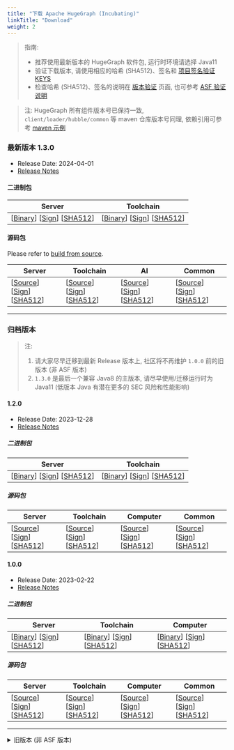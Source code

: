 ```yaml
---
title: "下载 Apache HugeGraph (Incubating)"
linkTitle: "Download"
weight: 2
---
```


> 指南:
> 
> - 推荐使用最新版本的 HugeGraph 软件包, 运行时环境请选择 Java11
> - 验证下载版本, 请使用相应的哈希 (SHA512)、签名和 [项目签名验证 KEYS](https://downloads.apache.org/incubator/hugegraph/KEYS)
> - 检查哈希 (SHA512)、签名的说明在 [版本验证](/docs/contribution-guidelines/validate-release/) 页面, 也可参考 [ASF 验证说明](https://www.apache.org/dyn/closer.cgi#verify)

> 注: HugeGraph 所有组件版本号已保持一致, `client/loader/hubble/common` 等 maven 仓库版本号同理, 依赖引用可参考 [maven 示例](https://github.com/apache/incubator-hugegraph-toolchain#maven-dependencies)

### 最新版本 1.3.0

- Release Date: 2024-04-01
- [Release Notes](/docs/changelog/hugegraph-1.3.0-release-notes/)

#### 二进制包

| Server                                                                                                                                                                                                                                                                                                                                                               | Toolchain                                                                                                                                                                                                                                                                                                                                                                                              |
| -------------------------------------------------------------------------------------------------------------------------------------------------------------------------------------------------------------------------------------------------------------------------------------------------------------------------------------------------------------------- | ------------------------------------------------------------------------------------------------------------------------------------------------------------------------------------------------------------------------------------------------------------------------------------------------------------------------------------------------------------------------------------------------------ |
| [[Binary](http://www.apache.org/dyn/closer.lua/incubator/hugegraph/1.3.0/apache-hugegraph-incubating-1.3.0.tar.gz?action=download)] [[Sign](https://downloads.apache.org/incubator/hugegraph/1.3.0/apache-hugegraph-incubating-1.3.0.tar.gz.asc)] [[SHA512](https://downloads.apache.org/incubator/hugegraph/1.3.0/apache-hugegraph-incubating-1.3.0.tar.gz.sha512)] | [[Binary](http://www.apache.org/dyn/closer.lua/incubator/hugegraph/1.3.0/apache-hugegraph-toolchain-incubating-1.3.0.tar.gz?action=download)] [[Sign](https://downloads.apache.org/incubator/hugegraph/1.3.0/apache-hugegraph-toolchain-incubating-1.3.0.tar.gz.asc)] [[SHA512](https://downloads.apache.org/incubator/hugegraph/1.3.0/apache-hugegraph-toolchain-incubating-1.3.0-src.tar.gz.sha512)] |

#### 源码包

Please refer to [build from source](/docs/quickstart/hugegraph-server/).

| Server                                                                                                                                                                                                                                                                                                                                                                           | Toolchain                                                                                                                                                                                                                                                                                                                                                                                                      | AI                                                                                                                                                                                                                                                                                                                                                                                        | Common                                                                                                                                                                                                                                                                                                                                                                                                   |
| -------------------------------------------------------------------------------------------------------------------------------------------------------------------------------------------------------------------------------------------------------------------------------------------------------------------------------------------------------------------------------- | -------------------------------------------------------------------------------------------------------------------------------------------------------------------------------------------------------------------------------------------------------------------------------------------------------------------------------------------------------------------------------------------------------------- |-------------------------------------------------------------------------------------------------------------------------------------------------------------------------------------------------------------------------------------------------------------------------------------------------------------------------------------------------------------------------------------------| -------------------------------------------------------------------------------------------------------------------------------------------------------------------------------------------------------------------------------------------------------------------------------------------------------------------------------------------------------------------------------------------------------- |
| [[Source](http://www.apache.org/dyn/closer.lua/incubator/hugegraph/1.3.0/apache-hugegraph-incubating-1.3.0-src.tar.gz?action=download)] [[Sign](https://downloads.apache.org/incubator/hugegraph/1.3.0/apache-hugegraph-incubating-1.3.0-src.tar.gz.asc)] [[SHA512](https://downloads.apache.org/incubator/hugegraph/1.3.0/apache-hugegraph-incubating-1.3.0-src.tar.gz.sha512)] | [[Source](http://www.apache.org/dyn/closer.lua/incubator/hugegraph/1.3.0/apache-hugegraph-toolchain-incubating-1.3.0-src.tar.gz?action=download)] [[Sign](https://downloads.apache.org/incubator/hugegraph/1.3.0/apache-hugegraph-toolchain-incubating-1.3.0-src.tar.gz.asc)] [[SHA512](https://downloads.apache.org/incubator/hugegraph/1.3.0/apache-hugegraph-toolchain-incubating-1.3.0-src.tar.gz.sha512)] | [[Source](http://www.apache.org/dyn/closer.lua/incubator/hugegraph/1.3.0/apache-hugegraph-ai-incubating-1.3.0-src.tar.gz?action=download)] [[Sign](https://downloads.apache.org/incubator/hugegraph/1.3.0/apache-hugegraph-ai-incubating-1.3.0-src.tar.gz.asc)] [[SHA512](https://downloads.apache.org/incubator/hugegraph/1.3.0/apache-hugegraph-ai-incubating-1.3.0-src.tar.gz.sha512)] | [[Source](http://www.apache.org/dyn/closer.lua/incubator/hugegraph/1.3.0/apache-hugegraph-commons-incubating-1.3.0-src.tar.gz?action=download)] [[Sign](https://downloads.apache.org/incubator/hugegraph/1.3.0/apache-hugegraph-commons-incubating-1.3.0-src.tar.gz.asc)] [[SHA512](https://downloads.apache.org/incubator/hugegraph/1.3.0/apache-hugegraph-commons-incubating-1.3.0-src.tar.gz.sha512)] |

---

### 归档版本

> 注:
> 
> 1. 请大家尽早迁移到最新 Release 版本上, 社区将不再维护 `1.0.0` 前的旧版本 (非 ASF 版本)
> 2. `1.3.0` 是最后一个兼容 Java8 的主版本, 请尽早使用/迁移运行时为 Java11 (低版本 Java 有潜在更多的 SEC 风险和性能影响)

#### 1.2.0

- Release Date: 2023-12-28
- [Release Notes](/docs/changelog/hugegraph-1.2.0-release-notes/)

##### 二进制包

| Server                                                                                                                                                                                                                                                                                                                                                               | Toolchain                                                                                                                                                                                                                                                                                                                                                                                              |
| -------------------------------------------------------------------------------------------------------------------------------------------------------------------------------------------------------------------------------------------------------------------------------------------------------------------------------------------------------------------- | ------------------------------------------------------------------------------------------------------------------------------------------------------------------------------------------------------------------------------------------------------------------------------------------------------------------------------------------------------------------------------------------------------ |
| [[Binary](http://www.apache.org/dyn/closer.lua/incubator/hugegraph/1.2.0/apache-hugegraph-incubating-1.2.0.tar.gz?action=download)] [[Sign](https://downloads.apache.org/incubator/hugegraph/1.2.0/apache-hugegraph-incubating-1.2.0.tar.gz.asc)] [[SHA512](https://downloads.apache.org/incubator/hugegraph/1.2.0/apache-hugegraph-incubating-1.2.0.tar.gz.sha512)] | [[Binary](http://www.apache.org/dyn/closer.lua/incubator/hugegraph/1.2.0/apache-hugegraph-toolchain-incubating-1.2.0.tar.gz?action=download)] [[Sign](https://downloads.apache.org/incubator/hugegraph/1.2.0/apache-hugegraph-toolchain-incubating-1.2.0.tar.gz.asc)] [[SHA512](https://downloads.apache.org/incubator/hugegraph/1.2.0/apache-hugegraph-toolchain-incubating-1.2.0-src.tar.gz.sha512)] |

##### 源码包

| Server                                                                                                                                                                                                                                                                                                                                                                           | Toolchain                                                                                                                                                                                                                                                                                                                                                                                                      | Computer                                                                                                                                                                                                                                                                                                                                                                                                    | Common                                                                                                                                                                                                                                                                                                                                                                                                   |
| -------------------------------------------------------------------------------------------------------------------------------------------------------------------------------------------------------------------------------------------------------------------------------------------------------------------------------------------------------------------------------- | -------------------------------------------------------------------------------------------------------------------------------------------------------------------------------------------------------------------------------------------------------------------------------------------------------------------------------------------------------------------------------------------------------------- | ----------------------------------------------------------------------------------------------------------------------------------------------------------------------------------------------------------------------------------------------------------------------------------------------------------------------------------------------------------------------------------------------------------- | -------------------------------------------------------------------------------------------------------------------------------------------------------------------------------------------------------------------------------------------------------------------------------------------------------------------------------------------------------------------------------------------------------- |
| [[Source](http://www.apache.org/dyn/closer.lua/incubator/hugegraph/1.2.0/apache-hugegraph-incubating-1.2.0-src.tar.gz?action=download)] [[Sign](https://downloads.apache.org/incubator/hugegraph/1.2.0/apache-hugegraph-incubating-1.2.0-src.tar.gz.asc)] [[SHA512](https://downloads.apache.org/incubator/hugegraph/1.2.0/apache-hugegraph-incubating-1.2.0-src.tar.gz.sha512)] | [[Source](http://www.apache.org/dyn/closer.lua/incubator/hugegraph/1.2.0/apache-hugegraph-toolchain-incubating-1.2.0-src.tar.gz?action=download)] [[Sign](https://downloads.apache.org/incubator/hugegraph/1.2.0/apache-hugegraph-toolchain-incubating-1.2.0-src.tar.gz.asc)] [[SHA512](https://downloads.apache.org/incubator/hugegraph/1.2.0/apache-hugegraph-toolchain-incubating-1.2.0-src.tar.gz.sha512)] | [[Source](http://www.apache.org/dyn/closer.lua/incubator/hugegraph/1.2.0/apache-hugegraph-computer-incubating-1.2.0-src.tar.gz?action=download)] [[Sign](https://downloads.apache.org/incubator/hugegraph/1.2.0/apache-hugegraph-computer-incubating-1.2.0-src.tar.gz.asc)] [[SHA512](https://downloads.apache.org/incubator/hugegraph/1.2.0/apache-hugegraph-computer-incubating-1.2.0-src.tar.gz.sha512)] | [[Source](http://www.apache.org/dyn/closer.lua/incubator/hugegraph/1.2.0/apache-hugegraph-commons-incubating-1.2.0-src.tar.gz?action=download)] [[Sign](https://downloads.apache.org/incubator/hugegraph/1.2.0/apache-hugegraph-commons-incubating-1.2.0-src.tar.gz.asc)] [[SHA512](https://downloads.apache.org/incubator/hugegraph/1.2.0/apache-hugegraph-commons-incubating-1.2.0-src.tar.gz.sha512)] |

#### 1.0.0

- Release Date: 2023-02-22
- [Release Notes](/docs/changelog/hugegraph-1.0.0-release-notes/)

##### 二进制包

| Server                                                                                                                                                                                                                                                                                                                                                               | Toolchain                                                                                                                                                                                                                                                                                                                                                                                              | Computer                                                                                                                                                                                                                                                                                                                                                                                            |
| -------------------------------------------------------------------------------------------------------------------------------------------------------------------------------------------------------------------------------------------------------------------------------------------------------------------------------------------------------------------- | ------------------------------------------------------------------------------------------------------------------------------------------------------------------------------------------------------------------------------------------------------------------------------------------------------------------------------------------------------------------------------------------------------ | --------------------------------------------------------------------------------------------------------------------------------------------------------------------------------------------------------------------------------------------------------------------------------------------------------------------------------------------------------------------------------------------------- |
| [[Binary](http://www.apache.org/dyn/closer.lua/incubator/hugegraph/1.0.0/apache-hugegraph-incubating-1.0.0.tar.gz?action=download)] [[Sign](https://downloads.apache.org/incubator/hugegraph/1.0.0/apache-hugegraph-incubating-1.0.0.tar.gz.asc)] [[SHA512](https://downloads.apache.org/incubator/hugegraph/1.0.0/apache-hugegraph-incubating-1.0.0.tar.gz.sha512)] | [[Binary](http://www.apache.org/dyn/closer.lua/incubator/hugegraph/1.0.0/apache-hugegraph-toolchain-incubating-1.0.0.tar.gz?action=download)] [[Sign](https://downloads.apache.org/incubator/hugegraph/1.0.0/apache-hugegraph-toolchain-incubating-1.0.0.tar.gz.asc)] [[SHA512](https://downloads.apache.org/incubator/hugegraph/1.0.0/apache-hugegraph-toolchain-incubating-1.0.0-src.tar.gz.sha512)] | [[Binary](http://www.apache.org/dyn/closer.lua/incubator/hugegraph/1.0.0/apache-hugegraph-computer-incubating-1.0.0.tar.gz?action=download)] [[Sign](https://downloads.apache.org/incubator/hugegraph/1.0.0/apache-hugegraph-computer-incubating-1.0.0.tar.gz.asc)] [[SHA512](https://downloads.apache.org/incubator/hugegraph/1.0.0/apache-hugegraph-computer-incubating-1.0.0-src.tar.gz.sha512)] |

##### 源码包

| Server                                                                                                                                                                                                                                                                                                                                                                           | Toolchain                                                                                                                                                                                                                                                                                                                                                                                                      | Computer                                                                                                                                                                                                                                                                                                                                                                                                    | Common                                                                                                                                                                                                                                                                                                                                                                                                   |
| -------------------------------------------------------------------------------------------------------------------------------------------------------------------------------------------------------------------------------------------------------------------------------------------------------------------------------------------------------------------------------- | -------------------------------------------------------------------------------------------------------------------------------------------------------------------------------------------------------------------------------------------------------------------------------------------------------------------------------------------------------------------------------------------------------------- | ----------------------------------------------------------------------------------------------------------------------------------------------------------------------------------------------------------------------------------------------------------------------------------------------------------------------------------------------------------------------------------------------------------- | -------------------------------------------------------------------------------------------------------------------------------------------------------------------------------------------------------------------------------------------------------------------------------------------------------------------------------------------------------------------------------------------------------- |
| [[Source](http://www.apache.org/dyn/closer.lua/incubator/hugegraph/1.0.0/apache-hugegraph-incubating-1.0.0-src.tar.gz?action=download)] [[Sign](https://downloads.apache.org/incubator/hugegraph/1.0.0/apache-hugegraph-incubating-1.0.0-src.tar.gz.asc)] [[SHA512](https://downloads.apache.org/incubator/hugegraph/1.0.0/apache-hugegraph-incubating-1.0.0-src.tar.gz.sha512)] | [[Source](http://www.apache.org/dyn/closer.lua/incubator/hugegraph/1.0.0/apache-hugegraph-toolchain-incubating-1.0.0-src.tar.gz?action=download)] [[Sign](https://downloads.apache.org/incubator/hugegraph/1.0.0/apache-hugegraph-toolchain-incubating-1.0.0-src.tar.gz.asc)] [[SHA512](https://downloads.apache.org/incubator/hugegraph/1.0.0/apache-hugegraph-toolchain-incubating-1.0.0-src.tar.gz.sha512)] | [[Source](http://www.apache.org/dyn/closer.lua/incubator/hugegraph/1.0.0/apache-hugegraph-computer-incubating-1.0.0-src.tar.gz?action=download)] [[Sign](https://downloads.apache.org/incubator/hugegraph/1.0.0/apache-hugegraph-computer-incubating-1.0.0-src.tar.gz.asc)] [[SHA512](https://downloads.apache.org/incubator/hugegraph/1.0.0/apache-hugegraph-computer-incubating-1.0.0-src.tar.gz.sha512)] | [[Source](http://www.apache.org/dyn/closer.lua/incubator/hugegraph/1.0.0/apache-hugegraph-commons-incubating-1.0.0-src.tar.gz?action=download)] [[Sign](https://downloads.apache.org/incubator/hugegraph/1.0.0/apache-hugegraph-commons-incubating-1.0.0-src.tar.gz.asc)] [[SHA512](https://downloads.apache.org/incubator/hugegraph/1.0.0/apache-hugegraph-commons-incubating-1.0.0-src.tar.gz.sha512)] |

---

<details> <summary>旧版本 (非 ASF 版本)</summary>
由于 ASF 规则要求, 不能直接在当前页面存放非 ASF 发行包, 对于 1.0.0 前旧版本 (非 ASF 版本) 的下载说明, 请跳转至 https://github.com/apache/incubator-hugegraph-doc/wiki/Apache-HugeGraph-(Incubating)-Old-Versions-Download
</details>

